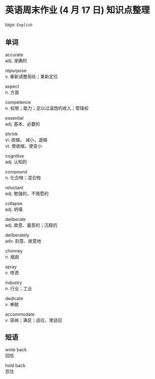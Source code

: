 # 英语周末作业 (4 月 17 日) 知识点整理

###### tags: `English`

## 单词

accurate  
adj. 准确的

repurpose  
v. 重新调整用处；重新定位

aspect  
n. 方面

competence  
n. 权限；能力；足以过温饱的收入；管辖权

essential  
adj. 基本、必要的

shrink  
vi. 收缩， 减小，退缩  
vt. 使收缩，使变小

cognitive  
adj. 认知的

compound  
n. 化合物；混合物

reluctant  
adj. 勉强的，不情愿的

collapse  
adj. 坍塌

deliberate  
adj. 故意、蓄意的；沉稳的

deliberately  
adv. 刻意、故意地

chimney  
n. 烟囱

spray  
v. 喷洒

industry  
n. 行业；工业

dedicate  
v. 奉献

accommodate  
v. 容纳；满足；适应，使适应

## 短语

write back  
回信

hold back  
忍住